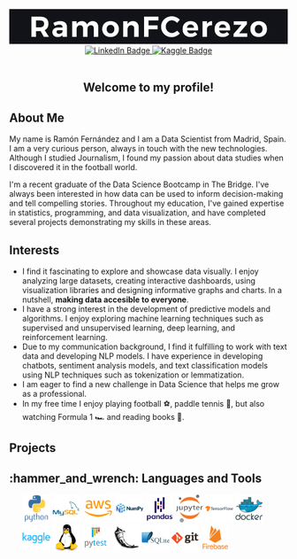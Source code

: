 <div id="header" align="center">
  <img src="https://github.com/RamonFCerezo/RamonFCerezo/blob/main/RamonFCerezo.png" width="800"/>
  <div id="badges">
  <a href="https://www.linkedin.com/in/ram%C3%B3n-fern%C3%A1ndez-cerezo/">
    <img src="https://img.shields.io/badge/LinkedIn-blue?style=for-the-badge&logo=linkedin&logoColor=white" alt="LinkedIn Badge"/>
  </a>
  <a href="https://www.kaggle.com/ramonfernandezcerezo">
    <img src="https://img.shields.io/badge/Kaggle-20BEFF?style=for-the-badge&logo=kaggle&logoColor=white" alt="Kaggle Badge"/>
  </a>
</div>
<div id="badges">
  <img src="https://komarev.com/ghpvc/?username=RamonFCerezo&style=flat-square&color=blue" alt=""/>
</div>
  <h2>Welcome to my profile!</h2>
</div>

<h2> About Me </h2>
<p> My name is Ramón Fernández and I am a Data Scientist from Madrid, Spain. I am a very curious person, always in touch with the new technologies. Although I studied Journalism, I found my passion about data studies when I discovered it in the football world.</p>
<p> I'm a recent graduate of the Data Science Bootcamp in The Bridge. I've always been interested in how data can be used to inform decision-making and tell compelling stories. Throughout my education, I've gained expertise in statistics, programming, and data visualization, and have completed several projects demonstrating my skills in these areas.</p>

<h2> Interests </h2>
<ul>
  <li> I find it fascinating to explore and showcase data visually. I enjoy analyzing large datasets, creating interactive dashboards, using visualization libraries and designing informative graphs and charts. In a nutshell, <strong>making data accesible to everyone</strong>.</li>
  <li> I have a strong interest in the development of predictive models and algorithms. I enjoy exploring machine learning techniques such as supervised and unsupervised learning, deep learning, and reinforcement learning.</li>
  <li> Due to my communication background, I find it fulfilling to work with text data and developing NLP models. I have experience in developing chatbots, sentiment analysis models, and text classification models using NLP techniques such as tokenization or lemmatization.</li>
  <li> I am eager to find a new challenge in Data Science that helps me grow as a professional.</li>
  <li> In my free time I enjoy playing football ⚽, paddle tennis 🎾, but also watching Formula 1 🏎️ and reading books 📖.</li>
</ul>

## Projects


<h2>:hammer_and_wrench: Languages and Tools</h2>
<div>
  <ul>
  <img src="https://github.com/devicons/devicon/blob/master/icons/python/python-original-wordmark.svg" title="Python" **alt="Python" width="50" height="50"/>
  <img src="https://github.com/devicons/devicon/blob/master/icons/mysql/mysql-original-wordmark.svg" title="MySQL"  alt="MySQL" width="50" height="50"/>&nbsp;
  <img src="https://github.com/devicons/devicon/blob/master/icons/amazonwebservices/amazonwebservices-plain-wordmark.svg" title="AWS" alt="AWS" width="50" height="50"/>&nbsp;
  <img src="https://github.com/devicons/devicon/blob/master/icons/numpy/numpy-original-wordmark.svg" title="Numpy" **alt="Numpy" width="50" height="50"/>
  <img src="https://github.com/devicons/devicon/blob/master/icons/pandas/pandas-original-wordmark.svg" title="Pandas" **alt="Pandas" width="50" height="50"/>
  <img src="https://github.com/devicons/devicon/blob/master/icons/jupyter/jupyter-original-wordmark.svg" title="Jupyter" **alt="Jupyter" width="50" height="50"/>
  <img src="https://github.com/devicons/devicon/blob/master/icons/tensorflow/tensorflow-original-wordmark.svg" title="TensorFlow" **alt="TensorFlow" width="50" height="50"/>
  <img src="https://github.com/devicons/devicon/blob/master/icons/docker/docker-original-wordmark.svg" title="Docker" **alt="Docker" width="50" height="50"/>
  <img src="https://github.com/devicons/devicon/blob/master/icons/kaggle/kaggle-original-wordmark.svg" title="Kaggle" **alt="Kaggle" width="50" height="50"/>
  <img src="https://github.com/devicons/devicon/blob/master/icons/linux/linux-original.svg" title="Linux" **alt="Linux" width="50" height="50"/>
  <img src="https://github.com/devicons/devicon/blob/master/icons/pytest/pytest-original-wordmark.svg" title="Pytest" **alt="Pytest" width="50" height="50"/>
  <img src="https://github.com/devicons/devicon/blob/master/icons/flask/flask-original.svg" title="Flask" **alt="Flask" width="50" height="50"/>
  <img src="https://github.com/devicons/devicon/blob/master/icons/sqlite/sqlite-original-wordmark.svg" title="SQLite" **alt="SQLite" width="50" height="50"/>
  <img src="https://github.com/devicons/devicon/blob/master/icons/git/git-original-wordmark.svg" title="Git" **alt="Git" width="50" height="50"/>
  <img src="https://github.com/devicons/devicon/blob/master/icons/firebase/firebase-plain-wordmark.svg" title="Firebase" **alt="Firebase" width="50" height="50"/>
  </ul>
</div>

<!--
**RamonFCerezo/RamonFCerezo** is a ✨ _special_ ✨ repository because its `README.md` (this file) appears on your GitHub profile.

Here are some ideas to get you started:

- 🔭 I’m currently working on learning as much as I can about this new world!
- 🌱 I’m currently learning programming
- 👯 I’m looking to collaborate on ...
- 🤔 I’m looking for help with ...
- 💬 Ask me about ...
- 📫 How to reach me: ...
- 😄 Pronouns: ...
- ⚡ Fun fact: ...
-->
